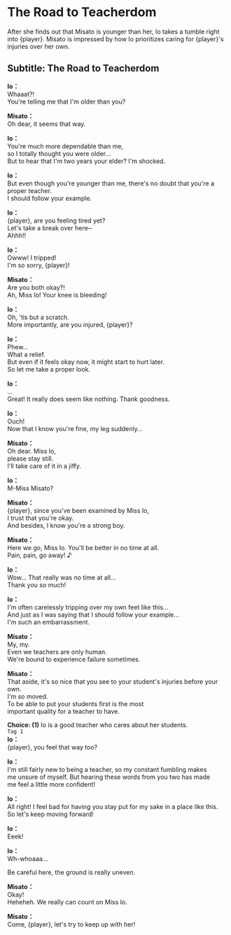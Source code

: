# The Road to Teacherdom
After she finds out that Misato is younger than her, Io takes a tumble right into {player}. Misato is impressed by how Io prioritizes caring for {player}'s injuries over her own.
  
## Subtitle: The Road to Teacherdom
  
**Io：**  
Whaaat?!  
You're telling me that I'm older than you?  
  
**Misato：**  
Oh dear, it seems that way.  
  
**Io：**  
You're much more dependable than me,  
so I totally thought you were older...  
But to hear that I'm two years your elder? I'm shocked.  
  
**Io：**  
But even though you're younger than me, there's no doubt that you're a  
proper teacher.  
I should follow your example.  
  
**Io：**  
{player}, are you feeling tired yet?  
Let's take a break over here─  
Ahhh!!  
  
**Io：**  
Owww! I tripped!  
I'm so sorry, {player}!  
  
**Misato：**  
Are you both okay?!  
Ah, Miss Io! Your knee is bleeding!  
  
**Io：**  
Oh, 'tis but a scratch.  
More importantly, are you injured, {player}?  
  
**Io：**  
Phew...  
What a relief.  
But even if it feels okay now, it might start to hurt later.  
So let me take a proper look.  
  
**Io：**  
...  
Great! It really does seem like nothing. Thank goodness.  
  
**Io：**  
Ouch!  
Now that I know you're fine, my leg suddenly...  
  
**Misato：**  
Oh dear. Miss Io,  
please stay still.  
I'll take care of it in a jiffy.  
  
**Io：**  
M-Miss Misato?  
  
**Misato：**  
{player}, since you've been examined by Miss Io,  
I trust that you're okay.  
And besides, I know you're a strong boy.  
  
**Misato：**  
Here we go, Miss Io. You'll be better in no time at all.  
Pain, pain, go away! ♪  
  
**Io：**  
Wow... That really was no time at all...  
Thank you so much!  
  
**Io：**  
I'm often carelessly tripping over my own feet like this...  
And just as I was saying that I should follow your example...  
I'm such an embarrassment.  
  
**Misato：**  
My, my.  
Even we teachers are only human.  
We're bound to experience failure sometimes.  
  
**Misato：**  
That aside, it's so nice that you see to your student's injuries before your  
own.  
I'm so moved.  
To be able to put your students first is the most  
important quality for a teacher to have.  
  
**Choice: (1)**  Io is a good teacher who cares about her students.  
`Tag 1`  
**Io：**  
{player}, you feel that way too?  
  
**Io：**  
I'm still fairly new to being a teacher, so my constant fumbling makes  
me unsure of myself. But hearing these words from you two has made  
me feel a little more confident!  
  
**Io：**  
All right! I feel bad for having you stay put for my sake in a place like this.  
So let's keep moving forward!  
  
**Io：**  
Eeek!  
  
**Io：**  
Wh-whoaaa...  
  
Be careful here, the ground is really uneven.  
  
**Misato：**  
Okay!  
Heheheh. We really can count on Miss Io.  
  
**Misato：**  
Come, {player}, let's try to keep up with her!  
